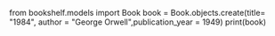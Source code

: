 from bookshelf.models import Book
book = Book.objects.create(title= "1984", author = "George Orwell",publication_year = 1949)
print(book)
